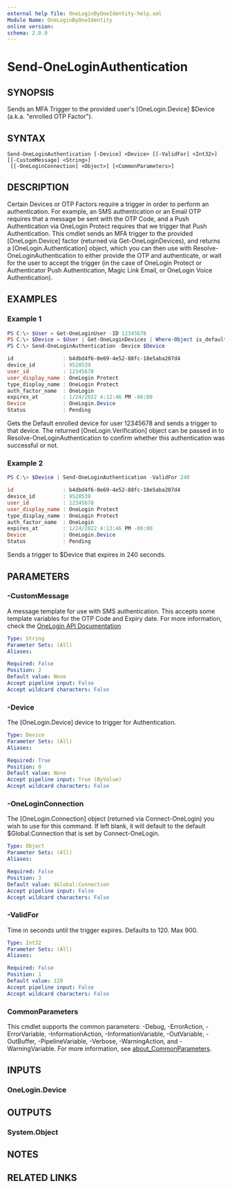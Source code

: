 ```yaml
---
external help file: OneLoginByOneIdentity-help.xml
Module Name: OneLoginByOneIdentity
online version:
schema: 2.0.0
---
```


# Send-OneLoginAuthentication

## SYNOPSIS
Sends an MFA Trigger to the provided user's [OneLogin.Device] $Device (a.k.a. "enrolled OTP Factor").

## SYNTAX

```
Send-OneLoginAuthentication [-Device] <Device> [[-ValidFor] <Int32>] [[-CustomMessage] <String>]
 [[-OneLoginConnection] <Object>] [<CommonParameters>]
```

## DESCRIPTION
Certain Devices or OTP Factors require a trigger in order to perform an authentication. For example, an SMS authentication or an Email OTP requires that a message be sent with the OTP Code, and a Push Authentication via OneLogin Protect requires that we trigger that Push Authentication. This cmdlet sends an MFA trigger to the provided [OneLogin.Device] factor (returned via Get-OneLoginDevices), and returns a [OneLogin.Authentication] object, which you can then use with Resolve-OneLoginAuthentication to either provide the OTP and authenticate, or wait for the user to accept the trigger (in the case of OneLogin Protect or Authenticator Push Authentication, Magic Link Email, or OneLogin Voice Authentication).

## EXAMPLES

### Example 1
```powershell
PS C:\> $User = Get-OneLoginUser -ID 12345678
PS C:\> $Device = $User | Get-OneLoginDevices | Where-Object is_default
PS C:\> Send-OneLoginAuthentication -Device $Device

id                : b4dbd4f6-0e69-4e52-88fc-18e5aba207d4
device_id         : 9528539
user_id           : 12345678
user_display_name : OneLogin Protect
type_display_name : OneLogin Protect
auth_factor_name  : OneLogin
expires_at        : 1/24/2022 4:12:46 PM -06:00
Device            : OneLogin.Device
Status            : Pending
```

Gets the Default enrolled device for user 12345678 and sends a trigger to that device. The returned [OneLogin.Verification] object can be passed in to Resolve-OneLoginAuthentication to confirm whether this authentication was successful or not.

### Example 2
```powershell
PS C:\> $Device | Send-OneLoginAuthentication -ValidFor 240

id                : b4dbd4f6-0e69-4e52-88fc-18e5aba207d4
device_id         : 9528539
user_id           : 12345678
user_display_name : OneLogin Protect
type_display_name : OneLogin Protect
auth_factor_name  : OneLogin
expires_at        : 1/24/2022 4:13:46 PM -06:00
Device            : OneLogin.Device
Status            : Pending
```

Sends a trigger to $Device that expires in 240 seconds.

## PARAMETERS

### -CustomMessage
A message template for use with SMS authentication. This accepts some template variables for the OTP Code and Expiry date. For more information, check the [OneLogin API Documentation](https://developers.onelogin.com/api-docs/2/multi-factor-authentication/activate-factor)

```yaml
Type: String
Parameter Sets: (All)
Aliases:

Required: False
Position: 2
Default value: None
Accept pipeline input: False
Accept wildcard characters: False
```

### -Device
The [OneLogin.Device] device to trigger for Authentication.

```yaml
Type: Device
Parameter Sets: (All)
Aliases:

Required: True
Position: 0
Default value: None
Accept pipeline input: True (ByValue)
Accept wildcard characters: False
```

### -OneLoginConnection
The [OneLogin.Connection] object (returned via Connect-OneLogin) you wish to use for this command. If left blank, it will default to the default $Global:Connection that is set by Connect-OneLogin.

```yaml
Type: Object
Parameter Sets: (All)
Aliases:

Required: False
Position: 3
Default value: $Global:Connection
Accept pipeline input: False
Accept wildcard characters: False
```

### -ValidFor
Time in seconds until the trigger expires. Defaults to 120. Max 900.

```yaml
Type: Int32
Parameter Sets: (All)
Aliases:

Required: False
Position: 1
Default value: 120
Accept pipeline input: False
Accept wildcard characters: False
```

### CommonParameters
This cmdlet supports the common parameters: -Debug, -ErrorAction, -ErrorVariable, -InformationAction, -InformationVariable, -OutVariable, -OutBuffer, -PipelineVariable, -Verbose, -WarningAction, and -WarningVariable. For more information, see [about_CommonParameters](http://go.microsoft.com/fwlink/?LinkID=113216).

## INPUTS

### OneLogin.Device

## OUTPUTS

### System.Object
## NOTES

## RELATED LINKS
